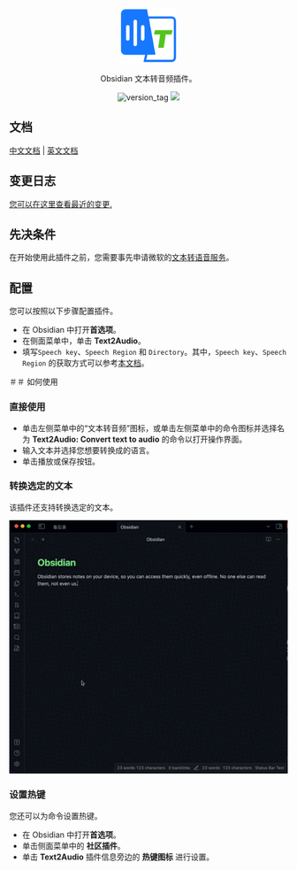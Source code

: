 <p align="center" ><img width="100" src="./icon.png" ali /></p>

<p align="center">Obsidian 文本转音频插件。</p>

<p align="center">
  <img src="https://img.shields.io/badge/version-2.4.0-blue" alt="version_tag" />
  <img src="https://img.shields.io/badge/dynamic/json?logo=obsidian&color=%23483699&label=downloads&query=%24%5B%22text2audio%22%5D.downloads&url=https%3A%2F%2Fraw.githubusercontent.com%2Fobsidianmd%2Fobsidian-releases%2Fmaster%2Fcommunity-plugin-stats.json" />
</p>

## 文档

[中文文档](./README.zh.md) | [英文文档](./README.md)

## 变更日志

[您可以在这里查看最近的变更.](./CHANGELOG.md)

## 先决条件

在开始使用此插件之前，您需要事先申请微软的[文本转语音服务](https://learn.microsoft.com/zh-cn/azure/ai-services/speech-service/index-text-to-speech)。

## 配置

您可以按照以下步骤配置插件。

-   在 Obsidian 中打开**首选项**。
-   在侧面菜单中，单击 **Text2Audio**。
-   填写`Speech key`、`Speech Region` 和 `Directory`。其中，`Speech key`、`Speech Region` 的获取方式可以参考[本文档](https://learn.microsoft.com/zh-cn/azure/ai-services/multi-service-resource?pivots=azportal&tabs=macos#get-the-keys-for-your-resource)。

＃＃ 如何使用

### 直接使用

-   单击左侧菜单中的“文本转音频”图标，或单击左侧菜单中的命令图标并选择名为 **Text2Audio: Convert text to audio** 的命令以打开操作界面。
-   输入文本并选择您想要转换成的语言。
-   单击播放或保存按钮。

### 转换选定的文本

该插件还支持转换选定的文本。

<p align="center"><img src="./zh-example.gif" ali /></p>

### 设置热键

您还可以为命令设置热键。

-   在 Obsidian 中打开**首选项**。
-   单击侧面菜单中的 **社区插件**。
-   单击 **Text2Audio** 插件信息旁边的 **热键图标** 进行设置。
